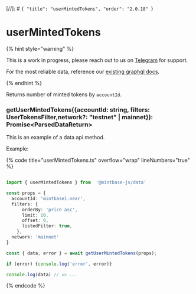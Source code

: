 [//]: # `{ "title": "userMintedTokens", "order": "2.0.18" }`

# userMintedTokens


{% hint style="warning" %}

This is a work in progress, please reach out to us on [Telegram](https://t.me/mintdev) for support.

For the most reliable data, reference our [existing graphql docs](https://docs.mintbase.io/dev/read-data/mintbase-graph).

{% endhint %}




Returns number of minted tokens by `accountId`.



### getUserMintedTokens({accountId: string, filters: UserTokensFilter,network?: "testnet" | mainnet}): Promise<ParsedDataReturn<UserTokensQueryResult>>



This is an example of a data api method.




Example:



{% code title="userMintedTokens.ts" overflow="wrap" lineNumbers="true" %}

```typescript

import { userMintedTokens } from  '@mintbase-js/data'

const props = {
  accountId: 'mintbase1.near',
  filters: {
      orderBy: 'price asc',
      limit: 10,
      offset: 0,
      listedFilter: true,
    },
  network: 'mainnet'
}

const { data, error } = await getUserMintedTokens(props);

if (error) {console.log('error', error)}

console.log(data) // => ...

```

{% endcode %}